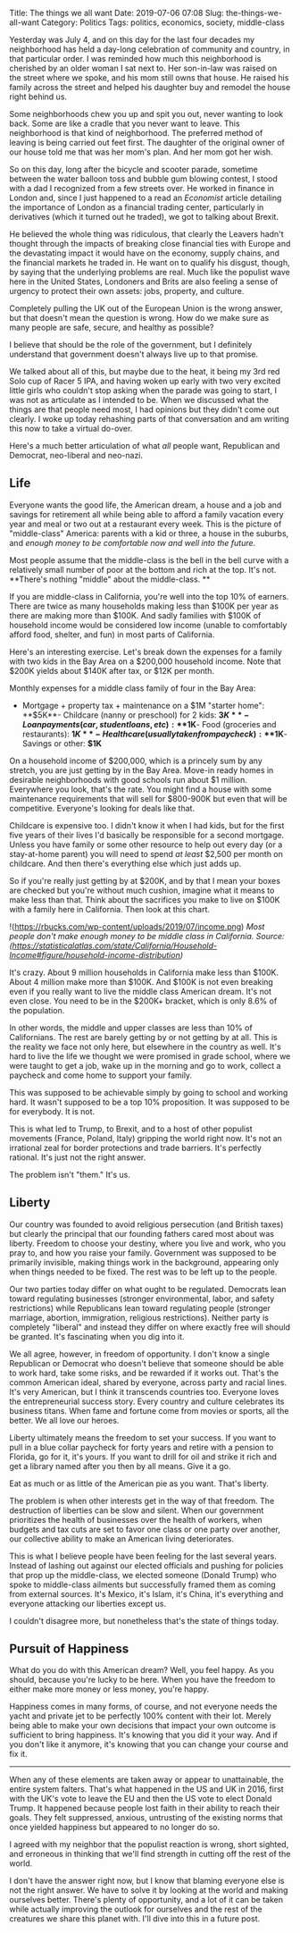 Title: The things we all want
Date: 2019-07-06 07:08
Slug: the-things-we-all-want
Category: Politics
Tags: politics, economics, society, middle-class

Yesterday was July 4, and on this day for the last four decades my neighborhood has held a day-long celebration of community and country, in that particular order. I was reminded how much this neighborhood is cherished by an older woman I sat next to. Her son-in-law was raised on the street where we spoke, and his mom still owns that house. He raised his family across the street and helped his daughter buy and remodel the house right behind us. 

Some neighborhoods chew you up and spit you out, never wanting to look back. Some are like a cradle that you never want to leave. This neighborhood is that kind of neighborhood. The preferred method of leaving is being carried out feet first. The daughter of the original owner of our house told me that was her mom's plan. And her mom got her wish.

So on this day, long after the bicycle and scooter parade, sometime between the water balloon toss and bubble gum blowing contest, I stood with a dad I recognized from a few streets over. He worked in finance in London and, since I just happened to a read an *Economist* article detailing the importance of London as a financial trading center, particularly in derivatives (which it turned out he traded), we got to talking about Brexit. 

He believed the whole thing was ridiculous, that clearly the Leavers hadn't thought through the impacts of breaking close financial ties with Europe and the devastating impact it would have on the economy, supply chains, and the financial markets he traded in. He want on to qualify his disgust, though, by saying that the underlying problems are real. Much like the populist wave here in the United States, Londoners and Brits are also feeling a sense of urgency to protect their own assets: jobs, property, and culture. 

Completely pulling the UK out of the European Union is the wrong answer, but that doesn't mean the question is wrong. How do we make sure as many people are safe, secure, and healthy as possible? 

I believe that should be the role of the government, but I definitely understand that government doesn't always live up to that promise. 

We talked about all of this, but maybe due to the heat, it being my 3rd red Solo cup of Racer 5 IPA, and having woken up early with two very excited little girls who couldn't stop asking when the parade was going to start, I was not as articulate as I intended to be. When we discussed what the things are that people need most, I had opinions but they didn't come out clearly. I woke up today rehashing parts of that conversation and am writing this now to take a virtual do-over. 

Here's a much better articulation of what *all* people want, Republican and Democrat, neo-liberal and neo-nazi. 

## Life

Everyone wants the good life, the American dream, a house and a job and savings for retirement all while being able to afford a family vacation every year and meal or two out at a restaurant every week. This is the picture of "middle-class" America: parents with a kid or three, a house in the suburbs, and *enough money to be comfortable now and well into the future*.

Most people assume that the middle-class is the bell in the bell curve with a relatively small number of poor at the bottom and rich at the top. It's not. **There's nothing "middle" about the middle-class. **

If you are middle-class in California, you're well into the top 10% of earners. There are twice as many households making less than $100K per year as there are making more than $100K. And sadly families with $100K of household income would be considered low income (unable to comfortably afford food, shelter, and fun) in most parts of California. 

Here's an interesting exercise. Let's break down the expenses for a family with two kids in the Bay Area on a $200,000 household income. Note that $200K yields about $140K after tax, or $12K per month.

Monthly expenses for a middle class family of four in the Bay Area:

- Mortgage + property tax + maintenance on a $1M "starter home": **$5K**- Childcare (nanny or preschool) for 2 kids: **$3K**- Loan payments (car, student loans, etc): **$1K**- Food (groceries and restaurants): **$1K**- Healthcare (usually taken from paycheck): **$1K**- Savings or other: **$1K**

On a household income of $200,000, which is a princely sum by any stretch, you are just getting by in the Bay Area. Move-in ready homes in desirable neighborhoods with good schools run about $1 million. Everywhere you look, that's the rate. You might find a house with some maintenance requirements that will sell for $800-900K but even that will be competitive. Everyone's looking for deals like that. 

Childcare is expensive too. I didn't know it when I had kids, but for the first five years of their lives I'd basically be responsible for a second mortgage. Unless you have family or some other resource to help out every day (or a stay-at-home parent) you will need to spend *at least* $2,500 per month on childcare. And then there's everything else which just adds up. 

So if you're really just getting by at $200K, and by that I mean your boxes are checked but you're without much cushion, imagine what it means to make less than that. Think about the sacrifices you make to live on $100K with a family here in California. Then look at this chart.

!(https://rbucks.com/wp-content/uploads/2019/07/income.png)
*Most people don't make enough money to be middle class in California. Source: (https://statisticalatlas.com/state/California/Household-Income#figure/household-income-distribution)*

It's crazy. About 9 million households in California make less than $100K. About 4 million make more than $100K. And $100K is not even breaking even if you really want to live the middle class American dream. It's not even close. You need to be in the $200K+ bracket, which is only 8.6% of the population. 

In other words, the middle and upper classes are less than 10% of Californians. The rest are barely getting by or not getting by at all. This is the reality we face not only here, but elsewhere in the country as well. It's hard to live the life we thought we were promised in grade school, where we were taught to get a job, wake up in the morning and go to work, collect a paycheck and come home to support your family. 

This was supposed to be achievable simply by going to school and working hard. It wasn't supposed to be a top 10% proposition. It was supposed to be for everybody. It is not. 

This is what led to Trump, to Brexit, and to a host of other populist movements (France, Poland, Italy) gripping the world right now. It's not an irrational zeal for border protections and trade barriers. It's perfectly rational. It's just not the right answer. 

The problem isn't "them." It's us. 

## Liberty

Our country was founded to avoid religious persecution (and British taxes) but clearly the principal that our founding fathers cared most about was liberty. Freedom to choose your destiny, where you live and work, who you pray to, and how you raise your family. Government was supposed to be primarily invisible, making things work in the background, appearing only when things needed to be fixed. The rest was to be left up to the people. 

Our two parties today differ on what ought to be regulated. Democrats lean toward regulating businesses (stronger environmental, labor, and safety restrictions) while Republicans lean toward regulating people (stronger marriage, abortion, immigration, religious restrictions). Neither party is completely "liberal" and instead they differ on where exactly free will should be granted. It's fascinating when you dig into it. 

We all agree, however, in freedom of opportunity. I don't know a single Republican or Democrat who doesn't believe that someone should be able to work hard, take some risks, and be rewarded if it works out. That's the common American ideal, shared by everyone, across party and racial lines. It's very American, but I think it transcends countries too. Everyone loves the entrepreneurial success story. Every country and culture celebrates its business titans. When fame and fortune come from movies or sports, all the better. We all love our heroes. 

Liberty ultimately means the freedom to set your success. If you want to pull in a blue collar paycheck for forty years and retire with a pension to Florida, go for it, it's yours. If you want to drill for oil and strike it rich and get a library named after you then by all means. Give it a go. 

Eat as much or as little of the American pie as you want. That's liberty. 

The problem is when other interests get in the way of that freedom. The destruction of liberties can be slow and silent. When our government prioritizes the health of businesses over the health of workers, when budgets and tax cuts are set to favor one class or one party over another, our collective ability to make an American living deteriorates. 

This is what I believe people have been feeling for the last several years. Instead of lashing out against our elected officials and pushing for policies that prop up the middle-class, we elected someone (Donald Trump) who spoke to middle-class ailments but successfully framed them as coming from external sources. It's Mexico, it's Islam, it's China, it's everything and everyone attacking our liberties except us. 

I couldn't disagree more, but nonetheless that's the state of things today. 

## Pursuit of Happiness

What do you do with this American dream? Well, you feel happy. As you should, because you're lucky to be here. When you have the freedom to either make more money or less money, you're happy. 

Happiness comes in many forms, of course, and not everyone needs the yacht and private jet to be perfectly 100% content with their lot. Merely being able to make your own decisions that impact your own outcome is sufficient to bring happiness. It's knowing that you did it your way. And if you don't like it anymore, it's knowing that you can change your course and fix it. 

---

When any of these elements are taken away or appear to unattainable, the entire system falters. That's what happened in the US and UK in 2016, first with the UK's vote to leave the EU and then the US vote to elect Donald Trump. It happened because people lost faith in their ability to reach their goals. They felt suppressed, anxious, untrusting of the existing norms that once yielded happiness but appeared to no longer do so. 

I agreed with my neighbor that the populist reaction is wrong, short sighted, and erroneous in thinking that we'll find strength in cutting off the rest of the world. 

I don't have the answer right now, but I know that blaming everyone else is not the right answer. We have to solve it by looking at the world and making ourselves better. There's plenty of opportunity, and a lot of it can be taken while actually improving the outlook for ourselves and the rest of the creatures we share this planet with. I'll dive into this in a future post.